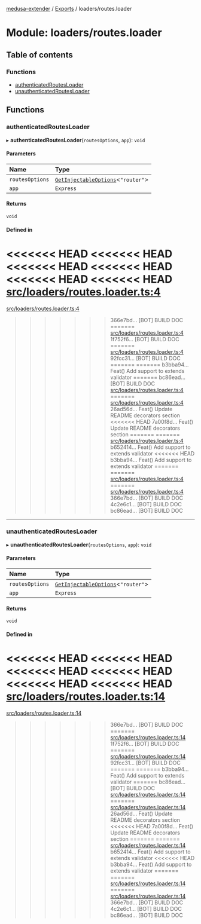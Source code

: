 [medusa-extender](../README.md) / [Exports](../modules.md) / loaders/routes.loader

# Module: loaders/routes.loader

## Table of contents

### Functions

- [authenticatedRoutesLoader](loaders_routes_loader.md#authenticatedroutesloader)
- [unauthenticatedRoutesLoader](loaders_routes_loader.md#unauthenticatedroutesloader)

## Functions

### authenticatedRoutesLoader

▸ **authenticatedRoutesLoader**(`routesOptions`, `app`): `void`

#### Parameters

| Name | Type |
| :------ | :------ |
| `routesOptions` | [`GetInjectableOptions`](types.md#getinjectableoptions)<``"router"``\> |
| `app` | `Express` |

#### Returns

`void`

#### Defined in

<<<<<<< HEAD
<<<<<<< HEAD
<<<<<<< HEAD
<<<<<<< HEAD
<<<<<<< HEAD
<<<<<<< HEAD
[src/loaders/routes.loader.ts:4](https://github.com/adrien2p/medusa-extender/blob/89f7223/src/loaders/routes.loader.ts#L4)
=======
[src/loaders/routes.loader.ts:4](https://github.com/adrien2p/medusa-extender/blob/23cd201/src/loaders/routes.loader.ts#L4)
>>>>>>> 366e7bd... [BOT] BUILD DOC
=======
[src/loaders/routes.loader.ts:4](https://github.com/adrien2p/medusa-extender/blob/0490090/src/loaders/routes.loader.ts#L4)
>>>>>>> 1f752f6... [BOT] BUILD DOC
=======
[src/loaders/routes.loader.ts:4](https://github.com/adrien2p/medusa-extender/blob/7e89c01/src/loaders/routes.loader.ts#L4)
>>>>>>> 92fcc31... [BOT] BUILD DOC
=======
=======
>>>>>>> b3bba94... Feat() Add support to extends validator
=======
>>>>>>> bc86ead... [BOT] BUILD DOC
[src/loaders/routes.loader.ts:4](https://github.com/adrien2p/medusa-extender/blob/7e89c01/src/loaders/routes.loader.ts#L4)
=======
[src/loaders/routes.loader.ts:4](https://github.com/adrien2p/medusa-extender/blob/89f7223/src/loaders/routes.loader.ts#L4)
>>>>>>> 26ad56d... Feat() Update README decorators section
<<<<<<< HEAD
>>>>>>> 7a00f8d... Feat() Update README decorators section
=======
=======
[src/loaders/routes.loader.ts:4](https://github.com/adrien2p/medusa-extender/blob/834fee1/src/loaders/routes.loader.ts#L4)
>>>>>>> b652414... Feat() Add support to extends validator
<<<<<<< HEAD
>>>>>>> b3bba94... Feat() Add support to extends validator
=======
=======
[src/loaders/routes.loader.ts:4](https://github.com/adrien2p/medusa-extender/blob/834fee1/src/loaders/routes.loader.ts#L4)
=======
[src/loaders/routes.loader.ts:4](https://github.com/adrien2p/medusa-extender/blob/23cd201/src/loaders/routes.loader.ts#L4)
>>>>>>> 366e7bd... [BOT] BUILD DOC
>>>>>>> 4c2e6c1... [BOT] BUILD DOC
>>>>>>> bc86ead... [BOT] BUILD DOC

___

### unauthenticatedRoutesLoader

▸ **unauthenticatedRoutesLoader**(`routesOptions`, `app`): `void`

#### Parameters

| Name | Type |
| :------ | :------ |
| `routesOptions` | [`GetInjectableOptions`](types.md#getinjectableoptions)<``"router"``\> |
| `app` | `Express` |

#### Returns

`void`

#### Defined in

<<<<<<< HEAD
<<<<<<< HEAD
<<<<<<< HEAD
<<<<<<< HEAD
<<<<<<< HEAD
<<<<<<< HEAD
[src/loaders/routes.loader.ts:14](https://github.com/adrien2p/medusa-extender/blob/89f7223/src/loaders/routes.loader.ts#L14)
=======
[src/loaders/routes.loader.ts:14](https://github.com/adrien2p/medusa-extender/blob/23cd201/src/loaders/routes.loader.ts#L14)
>>>>>>> 366e7bd... [BOT] BUILD DOC
=======
[src/loaders/routes.loader.ts:14](https://github.com/adrien2p/medusa-extender/blob/0490090/src/loaders/routes.loader.ts#L14)
>>>>>>> 1f752f6... [BOT] BUILD DOC
=======
[src/loaders/routes.loader.ts:14](https://github.com/adrien2p/medusa-extender/blob/7e89c01/src/loaders/routes.loader.ts#L14)
>>>>>>> 92fcc31... [BOT] BUILD DOC
=======
=======
>>>>>>> b3bba94... Feat() Add support to extends validator
=======
>>>>>>> bc86ead... [BOT] BUILD DOC
[src/loaders/routes.loader.ts:14](https://github.com/adrien2p/medusa-extender/blob/7e89c01/src/loaders/routes.loader.ts#L14)
=======
[src/loaders/routes.loader.ts:14](https://github.com/adrien2p/medusa-extender/blob/89f7223/src/loaders/routes.loader.ts#L14)
>>>>>>> 26ad56d... Feat() Update README decorators section
<<<<<<< HEAD
>>>>>>> 7a00f8d... Feat() Update README decorators section
=======
=======
[src/loaders/routes.loader.ts:14](https://github.com/adrien2p/medusa-extender/blob/834fee1/src/loaders/routes.loader.ts#L14)
>>>>>>> b652414... Feat() Add support to extends validator
<<<<<<< HEAD
>>>>>>> b3bba94... Feat() Add support to extends validator
=======
=======
[src/loaders/routes.loader.ts:14](https://github.com/adrien2p/medusa-extender/blob/834fee1/src/loaders/routes.loader.ts#L14)
=======
[src/loaders/routes.loader.ts:14](https://github.com/adrien2p/medusa-extender/blob/23cd201/src/loaders/routes.loader.ts#L14)
>>>>>>> 366e7bd... [BOT] BUILD DOC
>>>>>>> 4c2e6c1... [BOT] BUILD DOC
>>>>>>> bc86ead... [BOT] BUILD DOC
